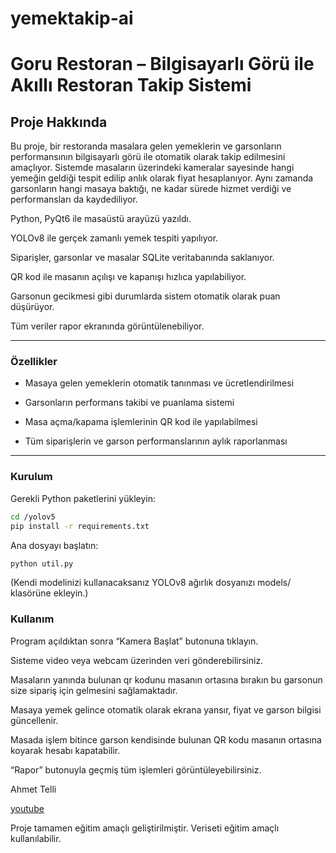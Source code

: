 # yemektakip-ai

# Goru Restoran – Bilgisayarlı Görü ile Akıllı Restoran Takip Sistemi

## Proje Hakkında
Bu proje, bir restoranda masalara gelen yemeklerin ve garsonların performansının bilgisayarlı görü ile otomatik olarak takip edilmesini amaçlıyor.
Sistemde masaların üzerindeki kameralar sayesinde hangi yemeğin geldiği tespit edilip anlık olarak fiyat hesaplanıyor. Aynı zamanda garsonların hangi masaya baktığı, ne kadar sürede hizmet verdiği ve performansları da kaydediliyor.

Python, PyQt6 ile masaüstü arayüzü yazıldı.

YOLOv8 ile gerçek zamanlı yemek tespiti yapılıyor.

Siparişler, garsonlar ve masalar SQLite veritabanında saklanıyor.

QR kod ile masanın açılışı ve kapanışı hızlıca yapılabiliyor.

Garsonun gecikmesi gibi durumlarda sistem otomatik olarak puan düşürüyor.

Tüm veriler rapor ekranında görüntülenebiliyor.

---

### Özellikler
- Masaya gelen yemeklerin otomatik tanınması ve ücretlendirilmesi

- Garsonların performans takibi ve puanlama sistemi

- Masa açma/kapama işlemlerinin QR kod ile yapılabilmesi

- Tüm siparişlerin ve garson performanslarının aylık raporlanması
---

### Kurulum
Gerekli Python paketlerini yükleyin:

```sh
cd /yolov5
pip install -r requirements.txt
```
Ana dosyayı başlatın:

```sh
python util.py
```
(Kendi modelinizi kullanacaksanız YOLOv8 ağırlık dosyanızı models/ klasörüne ekleyin.)

### Kullanım
Program açıldıktan sonra “Kamera Başlat” butonuna tıklayın.

Sisteme video veya webcam üzerinden veri gönderebilirsiniz.

Masaların yanında bulunan qr kodunu masanın ortasına bırakın bu garsonun size sipariş için gelmesini sağlamaktadır.

Masaya yemek gelince otomatik olarak ekrana yansır, fiyat ve garson bilgisi güncellenir.

Masada işlem bitince garson kendisinde bulunan QR kodu masanın ortasına koyarak hesabı kapatabilir.

“Rapor” butonuyla geçmiş tüm işlemleri görüntüleyebilirsiniz.

Ahmet Telli

[youtube](https://youtu.be/GewHmj34BSk)

Proje tamamen eğitim amaçlı geliştirilmiştir.
Veriseti eğitim amaçlı kullanılabilir.
